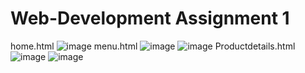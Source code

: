 # Web-Development Assignment 1 
home.html
![image](https://github.com/Hengkakasi/Food-Ordering-System-HTML-CSS/assets/131976272/e30c7f46-308d-43bb-b5e5-7ce89e484e90)
menu.html
![image](https://github.com/Hengkakasi/Food-Ordering-System-HTML-CSS/assets/131976272/2a535e82-f0a2-4e57-9d38-ab6dbe266ee1)
![image](https://github.com/Hengkakasi/Food-Ordering-System-HTML-CSS/assets/131976272/aa2a4cfc-b160-4fd7-9a5f-117d0bdb5779)
Productdetails.html
![image](https://github.com/Hengkakasi/Food-Ordering-System-HTML-CSS/assets/131976272/c740bc68-3134-4a3f-9398-cbcf85ae2934)
![image](https://github.com/Hengkakasi/Food-Ordering-System-HTML-CSS/assets/131976272/c51ffaa0-6331-41a3-9f4f-e90341c7a931)
